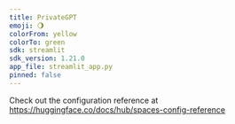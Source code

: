 ```yaml
---
title: PrivateGPT
emoji: 🌖
colorFrom: yellow
colorTo: green
sdk: streamlit
sdk_version: 1.21.0
app_file: streamlit_app.py
pinned: false
---
```


Check out the configuration reference at https://huggingface.co/docs/hub/spaces-config-reference